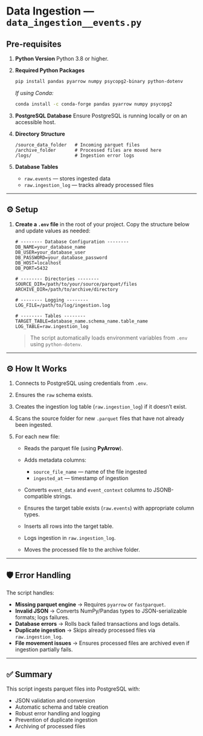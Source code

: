 

# Data Ingestion — `data_ingestion__events.py`

## Pre-requisites

1. **Python Version**
   Python 3.8 or higher.

2. **Required Python Packages**

   ```bash
   pip install pandas pyarrow numpy psycopg2-binary python-dotenv
   ```

   *If using Conda:*

   ```bash
   conda install -c conda-forge pandas pyarrow numpy psycopg2
   ```

3. **PostgreSQL Database**
   Ensure PostgreSQL is running locally or on an accessible host.

4. **Directory Structure**

   ```
   /source_data_folder   # Incoming parquet files
   /archive_folder       # Processed files are moved here
   /logs/                # Ingestion error logs
   ```

5. **Database Tables**

   * `raw.events` — stores ingested data
   * `raw.ingestion_log` — tracks already processed files

---

## ⚙️ Setup

1. **Create a `.env` file** in the root of your project.
   Copy the structure below and update values as needed:

   ```env
   # -------- Database Configuration --------
   DB_NAME=your_database_name
   DB_USER=your_database_user
   DB_PASSWORD=your_database_password
   DB_HOST=localhost
   DB_PORT=5432

   # -------- Directories --------
   SOURCE_DIR=/path/to/your/source/parquet/files
   ARCHIVE_DIR=/path/to/archive/directory

   # -------- Logging --------
   LOG_FILE=/path/to/log/ingestion.log

   # -------- Tables --------
   TARGET_TABLE=database_name.schema_name.table_name
   LOG_TABLE=raw.ingestion_log
   ```

   > The script automatically loads environment variables from `.env` using `python-dotenv`.

---

## ⚙️ How It Works

1. Connects to PostgreSQL using credentials from `.env`.
2. Ensures the `raw` schema exists.
3. Creates the ingestion log table (`raw.ingestion_log`) if it doesn’t exist.
4. Scans the source folder for new `.parquet` files that have not already been ingested.
5. For each new file:

   * Reads the parquet file (using **PyArrow**).
   * Adds metadata columns:

     * `source_file_name` — name of the file ingested
     * `ingested_at` — timestamp of ingestion
   * Converts `event_data` and `event_context` columns to JSONB-compatible strings.
   * Ensures the target table exists (`raw.events`) with appropriate column types.
   * Inserts all rows into the target table.
   * Logs ingestion in `raw.ingestion_log`.
   * Moves the processed file to the archive folder.

---

## 🛡 Error Handling

The script handles:

* **Missing parquet engine** → Requires `pyarrow` or `fastparquet`.
* **Invalid JSON** → Converts NumPy/Pandas types to JSON-serializable formats; logs failures.
* **Database errors** → Rolls back failed transactions and logs details.
* **Duplicate ingestion** → Skips already processed files via `raw.ingestion_log`.
* **File movement issues** → Ensures processed files are archived even if ingestion partially fails.

---

## ✅ Summary

This script ingests parquet files into PostgreSQL with:

* JSON validation and conversion
* Automatic schema and table creation
* Robust error handling and logging
* Prevention of duplicate ingestion
* Archiving of processed files

